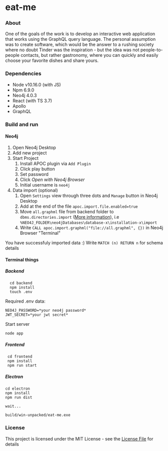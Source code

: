 # eat-me

### About
One of the goals of the work is to develop an interactive web application that works
using the GraphQL query language. The personal assumption was to create software,
which would be the answer to a rushing society where no doubt
Tinder was the inspiration - but the idea was not people-to-people contacts,
but rather gastronomy, where you can quickly and easily choose your favorite dishes and share yours.

### Dependencies
  * Node v10.16.0 (with JS)
  * Npm 6.9.0
  * Neo4j 4.0.3
  * React (with TS 3.7)
  * Apollo
  * GraphQL
  
### Build and run
#### Neo4j
1. Open Neo4j Desktop
1. Add new project
1. Start Project
   1. Install APOC plugin via ``Add Plugin``
   1. Click play button
   1. Set password
   1. Click *Open with Neo4j Browser*
   1. Initial username is `neo4j`
1. Data import (optional)
   1. Open `Settings` view through three dots and `Manage` button in Neo4j Desktop
   1. Add at the end of the file ``apoc.import.file.enabled=true``
   1. Move `all.graphml` file from backend folder to `dbms.directories.import` ([More information](https://neo4j.com/docs/labs/apoc/current/export/json/)), 
   i.e ``%NEO4J_FOLDER\neo4jDatabases\database-x\installation-x\import``
   1. Write ``CALL apoc.import.graphml("file://all.graphml", {})`` in Neo4j Browser "Terminal"
 
 You have successfuly imported data :)
 Write ``MATCH (n) RETURN n`` for schema details
 
 #### Terminal things
 ##### Backend  
```
  cd backend
  npm install
  touch .env
```
Required .env data:
```
NEO4J_PASSWORD=*your neo4j password*
JWT_SECRET=*your jwt secret*
```
Start server
```
node app
```
 
 ##### Frontend
 ```
  cd frontend
  npm install
  npm run start
 ```


 ##### Electron 
```
cd electron
npm install
npm run dist

wait...

build/win-unpacked/eat-me.exe

```

### License
This project is licensed under the MIT License - see the [License File](LICENSE) for details
